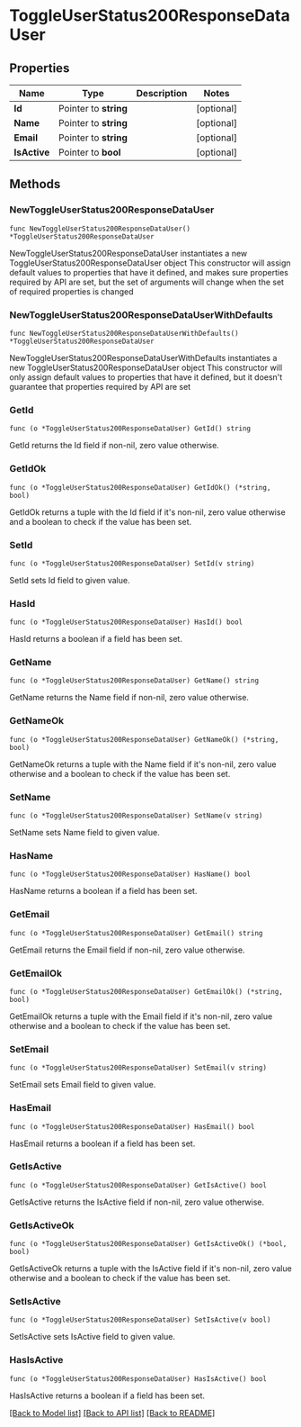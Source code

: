 # ToggleUserStatus200ResponseDataUser

## Properties

Name | Type | Description | Notes
------------ | ------------- | ------------- | -------------
**Id** | Pointer to **string** |  | [optional] 
**Name** | Pointer to **string** |  | [optional] 
**Email** | Pointer to **string** |  | [optional] 
**IsActive** | Pointer to **bool** |  | [optional] 

## Methods

### NewToggleUserStatus200ResponseDataUser

`func NewToggleUserStatus200ResponseDataUser() *ToggleUserStatus200ResponseDataUser`

NewToggleUserStatus200ResponseDataUser instantiates a new ToggleUserStatus200ResponseDataUser object
This constructor will assign default values to properties that have it defined,
and makes sure properties required by API are set, but the set of arguments
will change when the set of required properties is changed

### NewToggleUserStatus200ResponseDataUserWithDefaults

`func NewToggleUserStatus200ResponseDataUserWithDefaults() *ToggleUserStatus200ResponseDataUser`

NewToggleUserStatus200ResponseDataUserWithDefaults instantiates a new ToggleUserStatus200ResponseDataUser object
This constructor will only assign default values to properties that have it defined,
but it doesn't guarantee that properties required by API are set

### GetId

`func (o *ToggleUserStatus200ResponseDataUser) GetId() string`

GetId returns the Id field if non-nil, zero value otherwise.

### GetIdOk

`func (o *ToggleUserStatus200ResponseDataUser) GetIdOk() (*string, bool)`

GetIdOk returns a tuple with the Id field if it's non-nil, zero value otherwise
and a boolean to check if the value has been set.

### SetId

`func (o *ToggleUserStatus200ResponseDataUser) SetId(v string)`

SetId sets Id field to given value.

### HasId

`func (o *ToggleUserStatus200ResponseDataUser) HasId() bool`

HasId returns a boolean if a field has been set.

### GetName

`func (o *ToggleUserStatus200ResponseDataUser) GetName() string`

GetName returns the Name field if non-nil, zero value otherwise.

### GetNameOk

`func (o *ToggleUserStatus200ResponseDataUser) GetNameOk() (*string, bool)`

GetNameOk returns a tuple with the Name field if it's non-nil, zero value otherwise
and a boolean to check if the value has been set.

### SetName

`func (o *ToggleUserStatus200ResponseDataUser) SetName(v string)`

SetName sets Name field to given value.

### HasName

`func (o *ToggleUserStatus200ResponseDataUser) HasName() bool`

HasName returns a boolean if a field has been set.

### GetEmail

`func (o *ToggleUserStatus200ResponseDataUser) GetEmail() string`

GetEmail returns the Email field if non-nil, zero value otherwise.

### GetEmailOk

`func (o *ToggleUserStatus200ResponseDataUser) GetEmailOk() (*string, bool)`

GetEmailOk returns a tuple with the Email field if it's non-nil, zero value otherwise
and a boolean to check if the value has been set.

### SetEmail

`func (o *ToggleUserStatus200ResponseDataUser) SetEmail(v string)`

SetEmail sets Email field to given value.

### HasEmail

`func (o *ToggleUserStatus200ResponseDataUser) HasEmail() bool`

HasEmail returns a boolean if a field has been set.

### GetIsActive

`func (o *ToggleUserStatus200ResponseDataUser) GetIsActive() bool`

GetIsActive returns the IsActive field if non-nil, zero value otherwise.

### GetIsActiveOk

`func (o *ToggleUserStatus200ResponseDataUser) GetIsActiveOk() (*bool, bool)`

GetIsActiveOk returns a tuple with the IsActive field if it's non-nil, zero value otherwise
and a boolean to check if the value has been set.

### SetIsActive

`func (o *ToggleUserStatus200ResponseDataUser) SetIsActive(v bool)`

SetIsActive sets IsActive field to given value.

### HasIsActive

`func (o *ToggleUserStatus200ResponseDataUser) HasIsActive() bool`

HasIsActive returns a boolean if a field has been set.


[[Back to Model list]](../README.md#documentation-for-models) [[Back to API list]](../README.md#documentation-for-api-endpoints) [[Back to README]](../README.md)


